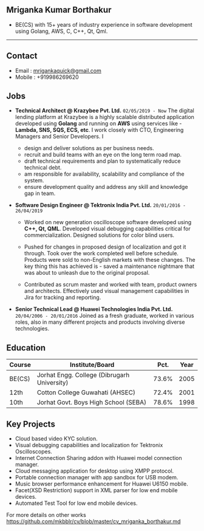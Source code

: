 Mriganka Kumar Borthakur
----
* BE(CS) with 15+ years of industry experience in software development using Golang, AWS, C, C++, Qt, Qml.
----

Contact
----
* Email     : mrigankaquick@gmail.com
* Mobile    : +919986269620

Jobs
----
* **Technical Architect @ Krazybee Pvt. Ltd.**
`02/05/2019 - Now`
The digital lending platform at Krazybee is a highly scalable distributed application developed using **Golang** and running on **AWS** using services like - **Lambda, SNS, SQS, ECS, etc**. I work closely with CTO, Engineering Managers and Senior Developers. I 
	* design and deliver solutions as per business needs. 
	* recruit and build teams with an eye on the long term road map.
	* draft technical requirements and plan to systematically reduce technical debt.
	* am responsible for availability, scalability and compliance of the system.
	* ensure development quality and address any skill and knowledge gap in team.


* **Software Design Engineer @ Tektronix India Pvt. Ltd.**
`20/01/2016 - 26/04/2019`
	* Worked on new generation oscilloscope software developed using **C++, Qt, QML**. Developed visual debugging capabilities critical for commercialization. Designed solutions for color blind users.

	* Pushed for changes in proposed design of localization and got it through. Took over the work completed well before schedule. Products were sold to non-English markets with these changes. The key thing this has achieved is - saved a maintenance nightmare that was about to unleash due to the original proposal.

	* Contributed as scrum master and worked with team, product owners and architects. Effectively used visual management capabilities in Jira for tracking and reporting. 


* **Senior Technical Lead @ Huawei Technologies India Pvt. Ltd.**
`20/04/2006 - 20/01/2016`
Joined as a fresh graduate, worked in various roles, also in many different projects and products involving diverse technologies.

Education
----
|Course | Institute/Board                             | Pct.  | Year    |
|-------|---------------------------------------------|-------|---------|
|BE(CS) | Jorhat Engg. College (Dibrugarh University) | 73.6% | 2005    |
|12th   | Cotton College Guwahati (AHSEC)             | 72.4% | 2001	|
|10th   | Jorhat Govt. Boys High School (SEBA)        | 78.6% | 1998	|


Key Projects
----
* Cloud based video KYC solution.
* Visual debugging capabilities and localization for Tektronix Oscilloscopes.
* Internet Connection Sharing addon with Huawei model connection manager.
* Cloud messaging application for desktop using XMPP protocol.
* Portable connection manager with app sandbox for USB modem. 
* Music browser performance enhancement for Huawei U6150 mobile.
* Facet(XSD Restriction) support in XML parser for low end mobile devices.
* Automated Test Tool for low end mobile devices.

For more details on other works https://github.com/mkbblr/cv/blob/master/cv_mriganka_borthakur.md